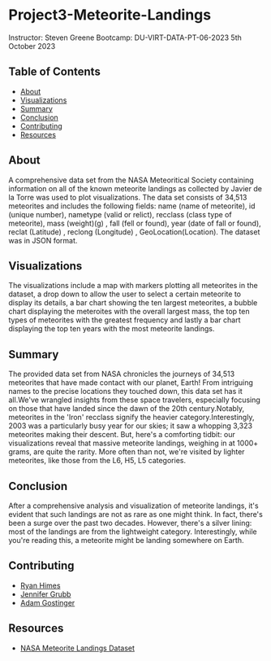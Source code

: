 # Project3-Meteorite-Landings
Instructor:  Steven Greene
Bootcamp:  DU-VIRT-DATA-PT-06-2023
5th October 2023

## Table of Contents
- [About](#about)
- [Visualizations](#visualizations)
- [Summary](#summary)
- [Conclusion](#conclusion)
- [Contributing](#contributing)
- [Resources](#resources)

## About
A comprehensive data set from the NASA Meteoritical Society containing information on all of the known meteorite landings as collected by Javier de la Torre was used to plot visualizations. The data set consists of 34,513 meteorites and includes the following fields: name (name of meteorite), id (unique number), nametype (valid or relict), recclass (class type of meteorite), mass (weight)(g) , fall (fell or found), year (date of fall or found), reclat (Latitude) , reclong (Longitude) , GeoLocation(Location). The dataset was in JSON format.

## Visualizations
The visualizations include a map with markers plotting all meteorites in the dataset, a drop down to allow the user to select a certain meteorite to display its details, a bar chart showing the ten largest meteorites, a bubble chart displaying the meteroites with the overall largest mass, the top ten types of meteorites with the greatest frequency and lastly a bar chart displaying the top ten years with the most meteorite landings.

## Summary
The provided data set from NASA chronicles the journeys of 34,513 meteorites that have made contact with our planet, Earth! From intriguing names to the precise locations they touched down, this data set has it all.We've wrangled insights from these space travelers, especially focusing on those that have landed since the dawn of the 20th century.Notably, meteorites in the 'Iron' recclass signify the heavier category.Interestingly, 2003 was a particularly busy year for our skies; it saw a whopping 3,323 meteorites making their descent. But, here's a comforting tidbit: our visualizations reveal that massive meteorite landings, weighing in at 1000+ grams, are quite the rarity. More often than not, we're visited by lighter meteorites, like those from the L6, H5, L5 categories.

## Conclusion
After a comprehensive analysis and visualization of meteorite landings, it's evident that such landings are not as rare as one might think. In fact, there's been a surge over the past two decades. However, there's a silver lining: most of the landings are from the lightweight category. Interestingly, while you're reading this, a meteorite might be landing somewhere on Earth.

## Contributing
- <a href="https://www.github.com/ryguy57/" target="_blank">Ryan Himes</a>
- <a href="https://www.github.com/jgrubb38/" target="_blank">Jennifer Grubb</a>
- <a href="https://www.github.com/agostinger/" target="_blank">Adam Gostinger</a>


## Resources
- <a href="https://data.nasa.gov/api/views/gh4g-9sfh/rows.json?accessType=DOWNLOAD">NASA Meteorite Landings Dataset</a>
